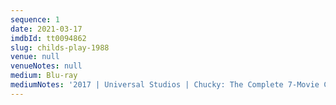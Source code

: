 ```yaml
---
sequence: 1
date: 2021-03-17
imdbId: tt0094862
slug: childs-play-1988
venue: null
venueNotes: null
medium: Blu-ray
mediumNotes: '2017 | Universal Studios | Chucky: The Complete 7-Movie Collection'
---
```


